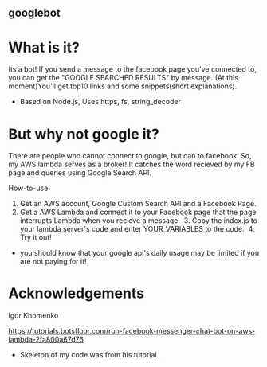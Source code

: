 ## googlebot

# What is it?
Its a bot!
If you send a message to the facebook page you've connected to, you can get the "GOOGLE SEARCHED RESULTS" by message.
(At this moment)You'll get top10 links and some snippets(short explanations).
+ Based on Node.js, Uses https, fs, string_decoder

# But why not google it?
There are people who cannot connect to google, but can to facebook.
So, my AWS lambda serves as a broker!
It catches the word recieved by my FB page and queries using Google Search API.


How-to-use
  1. Get an AWS account, Google Custom Search API and a Facebook Page.
  2. Get a AWS Lambda and connect it to your Facebook page that the page interrupts Lambda when you recieve a message.
  3. Copy the index.js to your lambda server's code and enter YOUR_VARIABLES to the code.
  4. Try it out!
  
 * you should know that your google api's daily usage may be limited if you are not paying for it!





# Acknowledgements

Igor Khomenko

https://tutorials.botsfloor.com/run-facebook-messenger-chat-bot-on-aws-lambda-2fa800a67d76

- Skeleton of my code was from his tutorial.
